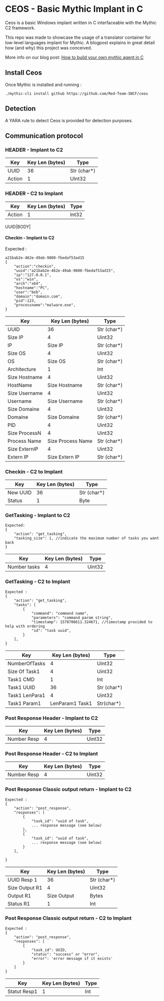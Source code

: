# CEOS - Basic Mythic Implant in C

Ceos is a basic Windows implant written in C interfaceable with the Mythic C2 framework. 

This repo was made to showcase the usage of a translator container for low-level languages implant for Mythic.
A blogpost explains in great detail how (and why) this project was conceived.

More info on our blog post: [How to build your own mythic agent in C](https://red-team-sncf.github.io/how-to-create-your-own-mythic-agent-in-c.html)

## Install Ceos

Once Mythic is installed and running : 
```
./mythic-cli install github https://github.com/Red-Team-SNCF/ceos
```

## Detection

A YARA rule to detect Ceos is provided for detection purposes.

## Communication protocol
### HEADER - Implant to C2

| Key     | Key Len (bytes)   | Type       |
|---------|-------------------|------------|
| UUID    | 36                | Str (char*)|
| Action  | 1                 | UInt32      |


### HEADER - C2 to Implant

| Key     | Key Len (bytes)   | Type       |
|---------|-------------------|------------|
|Action   | 1                 | Int32      |



UUID|BODY|

#### Checkin - Implant to C2

Expected : 
```
a21bab2e-462e-49ab-9800-fbedaf53ad15
{
    "action":"checkin",
    "uuid":"a21bab2e-462e-49ab-9800-fbedaf53ad15",
    "ip":"127.0.0.1",
    "os":"win",
    "arch":"x64",
    "hostname":"PC",
    "user":"bob",
    "domain":"domain.com",
    "pid":123,
    "processname":"malware.exe",
}
```

| Key           | Key Len (bytes)   | Type        |
|---------------|-------------------|-------------|
| UUID          | 36                | Str (char*) |
| Size IP       | 4                 | Uint32      |
| IP            | Size IP           | Str (char*) |
| Size OS       | 4                 | Uint32      |
| OS            | Size OS           | Str (char*) |
| Architecture  | 1                 | Int         |
| Size Hostname | 4                 | Uint32      |
| HostName      | Size Hostname     | Str (char*) |
| Size Username | 4                 | Uint32      |
| Username      | Size Username     | Str (char*) |
| Size Domaine  | 4                 | Uint32      |
| Domaine       | Size Domaine      | Str (char*) |
| PID           | 4                 | Uint32      |
| Size ProcessN | 4                 | Uint32      |
| Process Name  | Size Process Name | Str (char*) |
| Size ExternIP | 4                 | Uint32      |
| Extern IP     | Size Extern IP    | Str (char*) |


### Checkin - C2 to Implant 

| Key           | Key Len (bytes)   | Type        |
|---------------|-------------------|-------------|
| New UUID      | 36                | Str (char*) |
| Status        | 1                 | Byte        |




### GetTasking - Implant to C2
```
Expected: 
{
	"action": "get_tasking",
	"tasking_size": 1, //indicate the maximum number of tasks you want back
}
```

| Key           | Key Len (bytes)   | Type        |
|---------------|-------------------|-------------|
| Number tasks  | 4                 | Uint32      |


### GetTasking - C2 to Implant

```
Expected : 
{
	"action": "get_tasking",
	"tasks": [
		{
			"command": "command name",
			"parameters": "command param string",
			"timestamp": 1578706611.324671, //timestamp provided to help with ordering
			"id": "task uuid",
		}
	],
}
```

| Key           | Key Len (bytes)   | Type        |
|---------------|-------------------|-------------|
| NumberOfTasks | 4                 | Uint32      |
| Size Of Task1 | 4                 | Uint32      |
| Task1 CMD     | 1                 | Int         |
| Task1 UUID    | 36                | Str (char*) |
| Task1 LenPara1| 4                 | Uint32      |
| Task1 Param1  | LenParam1 Task1   | Str(char*)  |





### Post Response Header - Implant to C2 

| Key           | Key Len (bytes)   | Type        |
|---------------|-------------------|-------------|
| Number Resp   | 4                 | Uint32      |


### Post Response Header - C2 to Implant 

| Key           | Key Len (bytes)   | Type        |
|---------------|-------------------|-------------|
| Number Resp   | 4                 | Uint32      |



### Post Response Classic output return - Implant to C2

```
Expected : 
{
	"action": "post_response",
	"responses": [
		{
			"task_id": "uuid of task",
			... response message (see below)
		},
		{
			"task_id": "uuid of task",
			... response message (see below)
		}
	], 

}
```
| Key           | Key Len (bytes)   | Type        |
|---------------|-------------------|-------------|
| UUID Resp 1   | 36                | Str (char*) |
| Size Output R1| 4                 | Uint32      |
| Output R1     | Size Output       | Bytes       |
| Status R1     | 1                 | Int         |




### Post Response Classic output return - C2 to Implant

```
Expected : 
{
	"action": "post_response",
	"responses": [
		{
			"task_id": UUID,
			"status": "success" or "error",
			"error": 'error message if it exists'
		}
	]
}
```

| Key           | Key Len (bytes)   | Type        |
|---------------|-------------------|-------------|
| Statut Resp1  | 1                 | Int         | 

